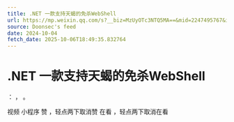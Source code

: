 ```yaml
---
title: .NET 一款支持天蝎的免杀WebShell
url: https://mp.weixin.qq.com/s?__biz=MzUyOTc3NTQ5MA==&mid=2247495767&idx=3&sn=65c5772e2786d7b102ad4be72fb9e775
source: Doonsec's feed
date: 2024-10-04
fetch_date: 2025-10-06T18:49:35.832764
---
```


# .NET 一款支持天蝎的免杀WebShell

：
，
。

视频
小程序
赞
，轻点两下取消赞
在看
，轻点两下取消在看